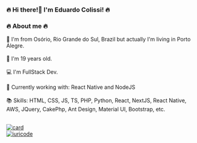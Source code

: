 ### 🔥 Hi there!👋 I'm Eduardo Colissi! 🔥

### 🔥 About me 🔥
📍 I'm from Osório, Rio Grande do Sul, Brazil but actually I'm living in Porto Alegre. <br />
<br />
📆 I'm 19 years old. <br />
<br />
💻 I'm FullStack Dev. <br />
<br />
💾 Currently working with: React Native and NodeJS <br />
<br />
📚 Skills: HTML, CSS, JS, TS, PHP, Python, React, NextJS, React Native, AWS, JQuery, CakePhp, Ant Design, Material UI, Bootstrap, etc.  <br />
<br />

[![card](https://github-readme-stats.vercel.app/api?username=EduardoColissi&theme=Merko&show_icons=true)](https://github.com/anuraghazra/github-readme-stats)
<br /> 
[![iuricode](https://github-readme-stats.vercel.app/api/top-langs/?username=EduardoColissi&hide=html&layout=compact=true&theme=Merko)](https://github.com/anuraghazra/github-readme-stats)
